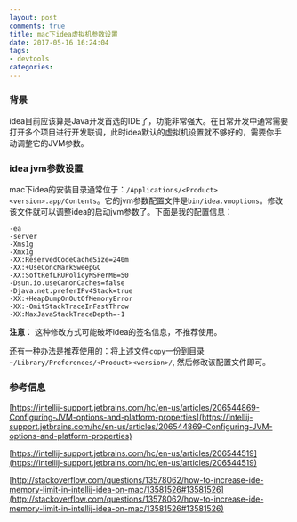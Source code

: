 ```yaml
---
layout: post
comments: true
title: mac下idea虚拟机参数设置
date: 2017-05-16 16:24:04
tags:
- devtools
categories:
---
```


### 背景

idea目前应该算是Java开发首选的IDE了，功能非常强大。在日常开发中通常需要打开多个项目进行开发联调，此时idea默认的虚拟机设置就不够好的，需要你手动调整它的JVM参数。

<!-- more -->

### idea jvm参数设置

mac下idea的安装目录通常位于：`/Applications/<Product><version>.app/Contents`。它的jvm参数配置文件是`bin/idea.vmoptions`。修改该文件就可以调整idea的启动jvm参数了。下面是我的配置信息：

```shell
-ea
-server
-Xms1g
-Xmx1g
-XX:ReservedCodeCacheSize=240m
-XX:+UseConcMarkSweepGC
-XX:SoftRefLRUPolicyMSPerMB=50
-Dsun.io.useCanonCaches=false
-Djava.net.preferIPv4Stack=true
-XX:+HeapDumpOnOutOfMemoryError
-XX:-OmitStackTraceInFastThrow
-XX:MaxJavaStackTraceDepth=-1
```

**注意**： 这种修改方式可能破坏idea的签名信息，不推荐使用。

还有一种办法是推荐使用的：将上述文件`copy`一份到目录`~/Library/Preferences/<Product><version>/`, 然后修改该配置文件即可。 

### 参考信息

[https://intellij-support.jetbrains.com/hc/en-us/articles/206544869-Configuring-JVM-options-and-platform-properties](https://intellij-support.jetbrains.com/hc/en-us/articles/206544869-Configuring-JVM-options-and-platform-properties)

[https://intellij-support.jetbrains.com/hc/en-us/articles/206544519](https://intellij-support.jetbrains.com/hc/en-us/articles/206544519)

[http://stackoverflow.com/questions/13578062/how-to-increase-ide-memory-limit-in-intellij-idea-on-mac/13581526#13581526](http://stackoverflow.com/questions/13578062/how-to-increase-ide-memory-limit-in-intellij-idea-on-mac/13581526#13581526)






